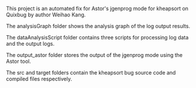 This project is an automated fix for Astor's jgenprog mode for kheapsort on Quixbug by author Weihao Kang.

The analysisGraph folder shows the analysis graph of the log output results.

The dataAnalysisScript folder contains three scripts for processing log data and the output logs.

The output_astor folder stores the output of the jgenprog mode using the Astor tool.

The src and target folders contain the kheapsort bug source code and compiled files respectively.


